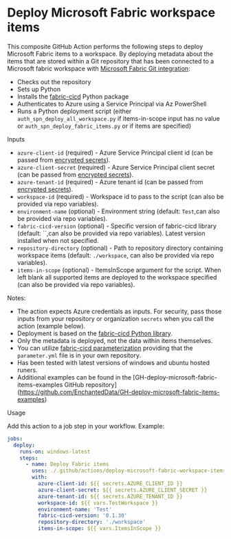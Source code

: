 # Deploy Microsoft Fabric workspace items

This composite GitHub Action performs the following steps to deploy Microsoft Fabric items to a  workspace. By deploying metadata about the items that are stored within a Git repository that has been connected to a Microsoft fabric workspace with [Microsoft Fabric Git integration](https://learn.microsoft.com/en-us/fabric/cicd/git-integration/intro-to-git-integration?tabs=azure-devops):

- Checks out the repository
- Sets up Python
- Installs the [fabric-cicd](https://github.com/microsoft/fabric-cicd) Python package
- Authenticates to Azure using a Service Principal via Az PowerShell
- Runs a Python deployment script (either `auth_spn_deploy_all_workspace.py` if items-in-scope input has no value or `auth_spn_deploy_fabric_items.py` or if items are specified)

Inputs

- `azure-client-id` (required) - Azure Service Principal client id (can be passed from [encrypted secrets](https://docs.github.com/en/actions/security-guides/encrypted-secrets?WT.mc_id=DP-MVP-5004032)).
- `azure-client-secret` (required) - Azure Service Principal client secret (can be passed from [encrypted secrets](https://docs.github.com/en/actions/security-guides/encrypted-secrets?WT.mc_id=DP-MVP-5004032)).
- `azure-tenant-id` (required) - Azure tenant id (can be passed from [encrypted secrets](https://docs.github.com/en/actions/security-guides/encrypted-secrets?WT.mc_id=DP-MVP-5004032)).
- `workspace-id` (required) - Workspace id to pass to the script (can also be provided via repo variables).
- `environment-name` (optional) - Environment string (default: `Test`,can also be provided via repo variables).
- `fabric-cicd-version` (optional) - Specific version of fabric-cicd library (default: ``,can also be provided via repo variables). Latest version installed when not specified.
- `repository-directory` (optional) - Path to repository directory containing workspace items (default: `./workspace`, can also be provided via repo variables).
- `items-in-scope` (optional) - ItemsInScope argument for the script. When left blank all supported items are deployed to the workspace specified (can also be provided via repo variables).


Notes: 
- The action expects Azure credentials as inputs. For security, pass those inputs from your repository or organization `secrets` when you call the action (example below).
- Deployment is based on the [fabric-cicd Python library](https://microsoft.github.io/fabric-cicd/latest/).
- Only the metadata is deployed, not the data within items themselves.
- You can utilize [fabric-cicd parameterization](https://microsoft.github.io/fabric-cicd/latest/how_to/parameterization/) providing that the `parameter.yml` file is in your own repository.
- Has been tested with latest versions of windows and ubuntu hosted runers.
- Additional examples can be found in the [GH-deploy-microsoft-fabric-items-examples GitHub repository] (https://github.com/EnchantedData/GH-deploy-microsoft-fabric-items-examples)

Usage

Add this action to a job step in your workflow. Example:

```yaml
jobs:
  deploy:
    runs-on: windows-latest
    steps:
      - name: Deploy Fabric items
        uses: ./.github/actions/deploy-microsoft-fabric-workspace-items
        with:
          azure-client-id: ${{ secrets.AZURE_CLIENT_ID }}
          azure-client-secret: ${{ secrets.AZURE_CLIENT_SECRET }}
          azure-tenant-id: ${{ secrets.AZURE_TENANT_ID }}
          workspace-id: ${{ vars.TestWorkspace }}
          environment-name: 'Test'
          fabric-cicd-version: '0.1.30'
          repository-directory: './workspace'
          items-in-scope: ${{ vars.ItemsInScope }}

```

